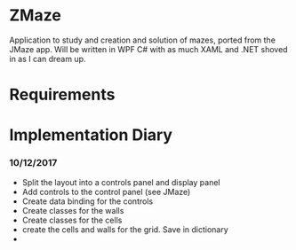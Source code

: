 # ZMaze
Application to study and creation and solution of mazes, ported from the JMaze app.  Will be written in WPF C# with as much XAML and .NET shoved in as I can dream up.  

# Requirements

# Implementation Diary

### 10/12/2017
* Split the layout into a controls panel and display panel
* Add controls to the control panel (see JMaze)
* Create data binding for the controls
* Create classes for the walls
* Create classes for the cells
* create the cells and walls for the grid. Save in dictionary
* 
